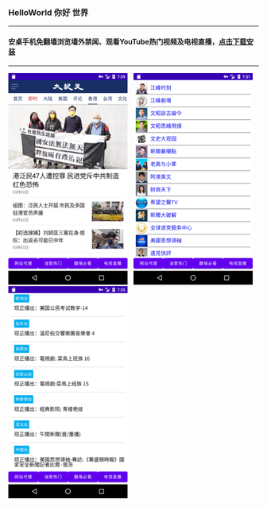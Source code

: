 ### HelloWorld  你好 世界

---

#### 安桌手机免翻墙浏览墙外禁闻、观看YouTube热门视频及电视直播，[点击下载安装](https://cdn.jsdelivr.net/gh/gfw-breaker/HelloWorld/assets/HelloWorld.apk)

---

<img src="./assets/1.png" width="240px"> &nbsp; <img src="./assets/2.png" width="240px"> &nbsp; <img src="./assets/3.png" width="240px">

<img src='http://gfw-breaker.win/HelloWorld.md' width='0px' height='0px'/>
